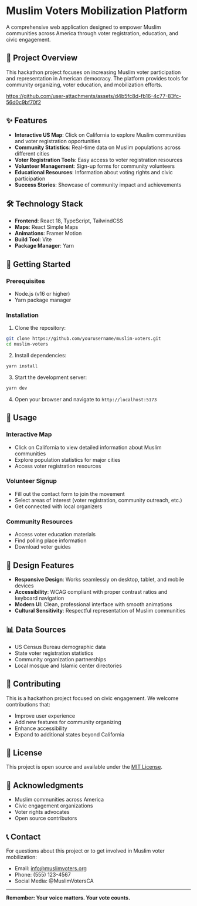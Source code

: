 # Muslim Voters Mobilization Platform

A comprehensive web application designed to empower Muslim communities across America through voter registration, education, and civic engagement.

## 🎯 Project Overview

This hackathon project focuses on increasing Muslim voter participation and representation in American democracy. The platform provides tools for community organizing, voter education, and mobilization efforts.


https://github.com/user-attachments/assets/d4b5fc8d-fb16-4c77-83fc-56d0c9bf70f2


## ✨ Features

- **Interactive US Map**: Click on California to explore Muslim communities and voter registration opportunities
- **Community Statistics**: Real-time data on Muslim populations across different cities
- **Voter Registration Tools**: Easy access to voter registration resources
- **Volunteer Management**: Sign-up forms for community volunteers
- **Educational Resources**: Information about voting rights and civic participation
- **Success Stories**: Showcase of community impact and achievements

## 🛠️ Technology Stack

- **Frontend**: React 18, TypeScript, TailwindCSS
- **Maps**: React Simple Maps
- **Animations**: Framer Motion
- **Build Tool**: Vite
- **Package Manager**: Yarn

## 🚀 Getting Started

### Prerequisites

- Node.js (v16 or higher)
- Yarn package manager

### Installation

1. Clone the repository:

```bash
git clone https://github.com/yourusername/muslim-voters.git
cd muslim-voters
```

2. Install dependencies:

```bash
yarn install
```

3. Start the development server:

```bash
yarn dev
```

4. Open your browser and navigate to `http://localhost:5173`

## 📱 Usage

### Interactive Map

- Click on California to view detailed information about Muslim communities
- Explore population statistics for major cities
- Access voter registration resources

### Volunteer Signup

- Fill out the contact form to join the movement
- Select areas of interest (voter registration, community outreach, etc.)
- Get connected with local organizers

### Community Resources

- Access voter education materials
- Find polling place information
- Download voter guides

## 🎨 Design Features

- **Responsive Design**: Works seamlessly on desktop, tablet, and mobile devices
- **Accessibility**: WCAG compliant with proper contrast ratios and keyboard navigation
- **Modern UI**: Clean, professional interface with smooth animations
- **Cultural Sensitivity**: Respectful representation of Muslim communities

## 📊 Data Sources

- US Census Bureau demographic data
- State voter registration statistics
- Community organization partnerships
- Local mosque and Islamic center directories

## 🤝 Contributing

This is a hackathon project focused on civic engagement. We welcome contributions that:

- Improve user experience
- Add new features for community organizing
- Enhance accessibility
- Expand to additional states beyond California

## 📄 License

This project is open source and available under the [MIT License](LICENSE).

## 🙏 Acknowledgments

- Muslim communities across America
- Civic engagement organizations
- Voter rights advocates
- Open source contributors

## 📞 Contact

For questions about this project or to get involved in Muslim voter mobilization:

- Email: info@muslimvoters.org
- Phone: (555) 123-4567
- Social Media: @MuslimVotersCA

---

**Remember: Your voice matters. Your vote counts.**
